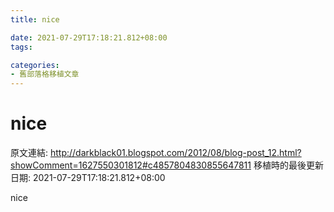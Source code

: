 ```yaml
---
title: nice

date: 2021-07-29T17:18:21.812+08:00
tags: 

categories:
- 舊部落格移植文章
---
```


# nice


原文連結: http://darkblack01.blogspot.com/2012/08/blog-post_12.html?showComment=1627550301812#c4857804830855647811
移植時的最後更新日期: 2021-07-29T17:18:21.812+08:00

nice<br />
